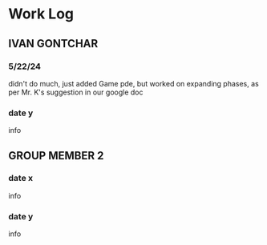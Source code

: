 # Work Log

## IVAN GONTCHAR

### 5/22/24

didn't do much, just added Game pde, but worked on expanding phases, as per Mr. K's suggestion in our google doc

### date y

info


## GROUP MEMBER 2

### date x

info

### date y

info

